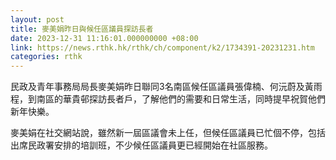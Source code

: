 ```yaml
---
layout: post
title: 麥美娟昨日與候任區議員探訪長者
date: 2023-12-31 11:16:01.000000000 +08:00
link: https://news.rthk.hk/rthk/ch/component/k2/1734391-20231231.htm
categories: rthk
---
```


民政及青年事務局局長麥美娟昨日聯同3名南區候任區議員張偉楠、何沅蔚及黃雨程，到南區的華貴邨探訪長者戶，了解他們的需要和日常生活，同時提早祝賀他們新年快樂。

麥美娟在社交網站說，雖然新一屆區議會未上任，但候任區議員已忙個不停，包括出席民政署安排的培訓班，不少候任區議員更已經開始在社區服務。
